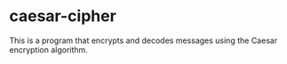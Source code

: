 # caesar-cipher
This is a program that encrypts and decodes messages using the Caesar encryption algorithm.
